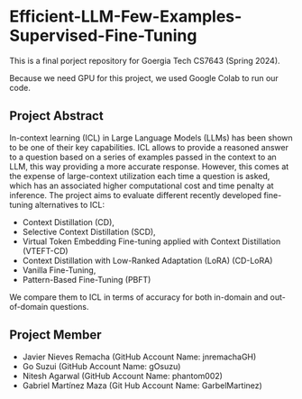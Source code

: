 # Efficient-LLM-Few-Examples-Supervised-Fine-Tuning

This is a final porject repository for Goergia Tech CS7643 (Spring 2024). 

Because we need GPU for this project, we used Google Colab to run our code. 

## Project Abstract 
In-context learning (ICL) in Large Language Models (LLMs) has been shown to be one of their key capabilities. ICL allows to provide a reasoned answer to a question based on a series of examples passed in the context to an LLM, this way providing a more accurate response. However, this comes at the expense of large-context utilization each time a question is asked, which has an associated higher computational cost and time penalty at inference. The project aims to evaluate different recently developed fine-tuning alternatives to ICL: 
- Context Distillation (CD),
- Selective Context Distillation (SCD),
- Virtual Token Embedding Fine-tuning applied with Context Distillation (VTEFT-CD)
- Context Distillation with Low-Ranked Adaptation (LoRA) (CD-LoRA)
- Vanilla Fine-Tuning,
- Pattern-Based Fine-Tuning (PBFT)

We compare them to ICL in terms of accuracy for both in-domain and out-of-domain questions.


## Project Member
- Javier Nieves Remacha (GitHub Account Name: jnremachaGH)
- Go Suzui (GitHub Account Name: gOsuzu)
- Nitesh Agarwal (GitHub Account Name: phantom002)
- Gabriel Martínez Maza (Git Hub Account Name: GarbelMartinez)
